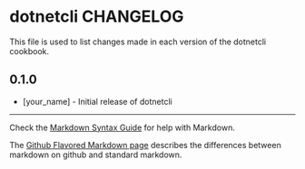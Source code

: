 dotnetcli CHANGELOG
===================

This file is used to list changes made in each version of the dotnetcli cookbook.

0.1.0
-----
- [your_name] - Initial release of dotnetcli

- - -
Check the [Markdown Syntax Guide](http://daringfireball.net/projects/markdown/syntax) for help with Markdown.

The [Github Flavored Markdown page](http://github.github.com/github-flavored-markdown/) describes the differences between markdown on github and standard markdown.
